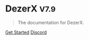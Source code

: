 # DezerX <small>V7.9</small>

> The documentation for DezerX.

[Get Started](/README.md)
[Discord](https://discord.gg/UN4VVc2hWJ)
